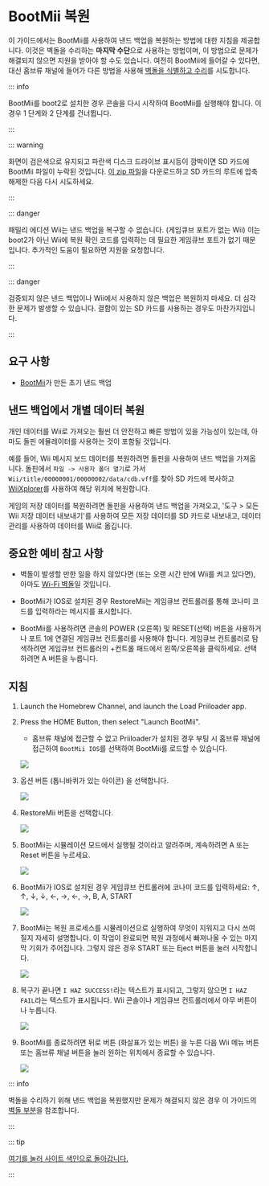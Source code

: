 # BootMii 복원

이 가이드에서는 BootMii를 사용하여 낸드 백업을 복원하는 방법에 대한 지침을 제공합니다. 이것은 벽돌을 수리하는 <strong>마지막 수단</strong>으로 사용하는 방법이며, 이 방법으로 문제가 해결되지 않으면 지원을 받아야 할 수도 있습니다. 여전히 BootMii에 들어갈 수 있다면, 대신 홈브류 채널에 들어가 다른 방법을 사용해 [벽돌을 식별하고 수리](bricks)를 시도합니다.

::: info

BootMii를 boot2로 설치한 경우 콘솔을 다시 시작하여 BootMii를 실행해야 합니다. 이 경우 1 단계와 2 단계를 건너뜁니다.

:::

::: warning

화면이 검은색으로 유지되고 파란색 디스크 드라이브 표시등이 깜박이면 SD 카드에 BootMii 파일이 누락된 것입니다. [이 zip 파일](https://static.hackmii.com/bootmii_sd_files.zip)을 다운로드하고 SD 카드의 루트에 압축 해제한 다음 다시 시도하세요.

:::

::: danger

패밀리 에디션 Wii는 낸드 백업을 복구할 수 없습니다. (게임큐브 포트가 없는 Wii) 이는 boot2가 아닌 Wii에 복원 확인 코드를 입력하는 데 필요한 게임큐브 포트가 없기 때문입니다. 추가적인 도움이 필요하면 지원을 요청합니다.

:::

::: danger

검증되지 않은 낸드 백업이나 Wii에서 사용하지 않은 백업은 복원하지 마세요. 더 심각한 문제가 발생할 수 있습니다. 결함이 있는 SD 카드를 사용하는 경우도 마찬가지입니다.

:::

## 요구 사항

- [BootMii](bootmii)가 만든 초기 낸드 백업

## 낸드 백업에서 개별 데이터 복원

개인 데이터를 Wii로 가져오는 훨씬 더 안전하고 빠른 방법이 있을 가능성이 있는데, 아마도 돌핀 에뮬레이터를 사용하는 것이 포함될 것입니다.

예를 들어, Wii 메시지 보드 데이터를 복원하려면 돌핀을 사용하여 낸드 백업을 가져옵니다. 돌핀에서 `파일 -> 사용자 폴더 열기`로 가서 `Wii/title/00000001/00000002/data/cdb.vff`를 찾아 SD 카드에 복사하고 [WiiXplorer](https://oscwii.org/library/app/wiixplorer)를 사용하여 해당 위치에 복원합니다.

게임의 저장 데이터를 복원하려면 돌핀을 사용하여 낸드 백업을 가져오고, '도구 > 모든 Wii 저장 데이터 내보내기'를 사용하여 모든 저장 데이터를 SD 카드로 내보내고, 데이터 관리를 사용하여 데이터를 Wii로 옮깁니다.

## 중요한 예비 참고 사항

- 벽돌이 발생할 만한 일을 하지 않았다면 (또는 오랜 시간 만에 Wii를 켜고 있다면), 아마도 [Wi-Fi 벽돌](bricks#wi-fi-brick)일 것입니다.

- BootMii가 IOS로 설치된 경우 RestoreMii는 게임큐브 컨트롤러를 통해 코나미 코드를 입력하라는 메시지를 표시합니다.

- BootMii를 사용하려면 콘솔의 POWER (오른쪽) 및 RESET(선택) 버튼을 사용하거나 포트 1에 연결된 게임큐브 컨트롤러를 사용해야 합니다. 게임큐브 컨트롤러로 탐색하려면 게임큐브 컨트롤러의 +컨트롤 패드에서 왼쪽/오른쪽을 클릭하세요. 선택하려면 A 버튼을 누릅니다.

## 지침

1. Launch the Homebrew Channel, and launch the Load Priiloader app.

2. Press the HOME Button, then select "Launch BootMii".

    - 홈브류 채널에 접근할 수 없고 Priiloader가 설치된 경우 부팅 시 홈브류 채널에 접근하여 `BootMii IOS`를 선택하여 BootMii를 로드할 수 있습니다.

    ![](/images/bootmii/BootMii_HBC.png)

3. 옵션 버튼 (톱니바퀴가 있는 아이콘) 을 선택합니다.

    ![](/images/bootmii/BootMii_Gears.png)

4. RestoreMii 버튼을 선택합니다.

    ![](/images/bootmii/BootMii_Restore.png)

5. BootMii는 시뮬레이션 모드에서 실행될 것이라고 알려주며, 계속하려면 A 또는 Reset 버튼을 누르세요.

    ![](/images/bootmii/BootMii_NAND_Simulation.png)

6. BootMii가 IOS로 설치된 경우 게임큐브 컨트롤러에 코나미 코드를 입력하세요: ↑, ↑, ↓, ↓, ←, →, ←, →, B, A, START

    ![](/images/bootmii/BootMii_NAND_Konami.png)

7. BootMii는 복원 프로세스를 시뮬레이션으로 실행하여 무엇이 지워지고 다시 쓰여질지 자세히 설명합니다. 이 작업이 완료되면 복원 과정에서 빠져나올 수 있는 마지막 기회가 주어집니다. 그렇지 않은 경우 START 또는 Eject 버튼을 눌러 시작합니다.

    ![](/images/bootmii/BootMii_NAND_Restore.png)

8. 복구가 끝나면 `I HAZ SUCCESS!`라는 텍스트가 표시되고, 그렇지 않으면 `I HAZ FAIL`라는 텍스트가 표시됩니다. Wii 콘솔이나 게임큐브 컨트롤러에서 아무 버튼이나 누릅니다.

    ![](/images/bootmii/BootMii_NAND_Restore_Success.png)

9. BootMii를 종료하려면 뒤로 버튼 (화살표가 있는 버튼) 을 누른 다음 Wii 메뉴 버튼 또는 홈브류 채널 버튼을 눌러 원하는 위치에서 종료할 수 있습니다.

    ![](/images/bootmii/BootMii_Return.png)

::: info

벽돌을 수리하기 위해 낸드 백업을 복원했지만 문제가 해결되지 않은 경우 이 가이드의 [벽돌 부분](bricks)을 참조합니다.

:::

::: tip

[여기를 눌러 사이트 색인으로 돌아갑니다.](site-navigation)

:::
